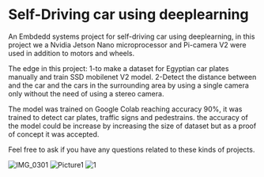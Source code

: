# Self-Driving car using deeplearning
An Embdedd systems project for self-driving car using deeplearning, in this project we a Nvidia Jetson Nano microprocessor and Pi-camera V2 were used in addition to motors and wheels.

The edge in this project:
1-to make a dataset for Egyptian car plates manually and train SSD mobilenet V2 model.
2-Detect the distance between and the car and the cars in the surrounding area by using a single camera only without the need of using a stereo camera.

The model was trained on Google Colab reaching accuracy 90%, it was trained to detect car plates, traffic signs and pedestrains. 
the accuracy of the model could be increase by increasing the size of dataset but as a proof of concept it was accepted.

Feel free to ask if you have any questions related to these kinds of projects.

![IMG_0301](https://user-images.githubusercontent.com/43497872/148027097-b28510b9-5722-4b25-bc00-a401ea795d20.JPG)
![Picture1](https://user-images.githubusercontent.com/43497872/148027448-5d5fb871-7518-40ee-97c1-8a348e9aafe3.png)
![1](https://user-images.githubusercontent.com/43497872/148027497-dd9de976-003a-4a56-a0de-98bdf08f7c27.jpg)
